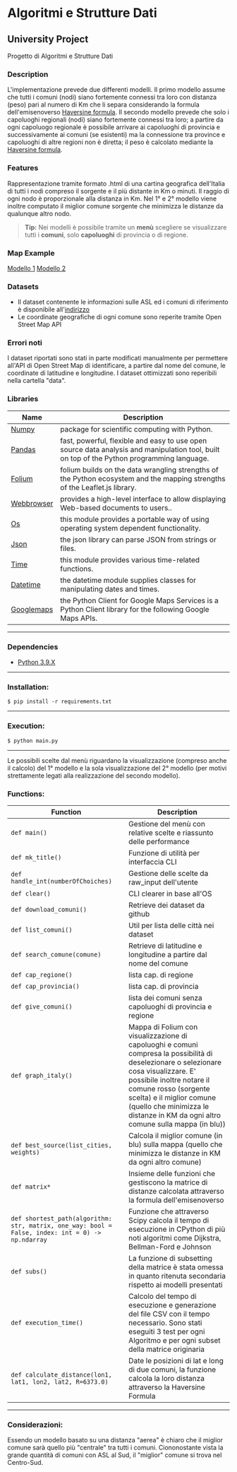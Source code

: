 # Algoritmi e Strutture Dati
## University Project
Progetto di Algoritmi e Strutture Dati

### Description
L'implementazione prevede due differenti modelli. Il primo modello assume che tutti i comuni (nodi) siano fortemente connessi tra loro con distanza (peso) pari al numero di Km che li separa considerando la formula dell'emisenoverso [Haversine formula](https://en.wikipedia.org/wiki/Haversine_formula). Il secondo modello prevede che solo i capoluoghi regionali (nodi) siano fortemente connessi tra loro; a partire da ogni capoluogo regionale è possibile arrivare ai capoluoghi di provincia e successivamente ai comuni (se esistenti) ma la connessione tra province e capoluoghi di altre regioni non è diretta; il peso è calcolato mediante la [Haversine formula](https://en.wikipedia.org/wiki/Haversine_formula).

### Features
Rappresentazione tramite formato .html di una cartina geografica dell'Italia di tutti i nodi compreso il sorgente e il più distante in Km o minuti. Il raggio di ogni nodo è proporzionale alla distanza in Km. Nel 1° e 2° modello viene inoltre computato il miglior comune sorgente che minimizza le distanze da qualunque altro nodo.
> **Tip:** Nei modelli è possibile tramite un **menù** scegliere se visualizzare tutti i **comuni**, solo **capoluoghi** di provincia o di regione.

### Map Example
[Modello 1](https://matteofasulo.github.io/Algos/result/first_model.html)
[Modello 2](https://matteofasulo.github.io/Algos/result/second_model.html)

### Datasets
- Il dataset contenente le informazioni sulle ASL ed i comuni di riferimento è disponibile all'[indirizzo](https://www.salute.gov.it/portale/documentazione/p6_2_8_1_1.jsp?lingua=italiano&id=16)
- Le coordinate geografiche di ogni comune sono reperite tramite Open Street Map API

### Errori noti
I dataset riportati sono stati in parte modificati manualmente per permettere all'API di Open Street Map di identificare, a partire dal nome del comune, le coordinate di latitudine e longitudine. I dataset ottimizzati sono reperibili nella cartella "data".


### Libraries

| Name | Description |
| ------------- | ------------------------------ |
| [Numpy] | package for scientific computing with Python.
| [Pandas]| fast, powerful, flexible and easy to use open source data analysis and manipulation tool, built on top of the Python programming language.
| [Folium]| folium builds on the data wrangling strengths of the Python ecosystem and the mapping strengths of the Leaflet.js library.
| [Webbrowser]| provides a high-level interface to allow displaying Web-based documents to users..
| [Os]| this module provides a portable way of using operating system dependent functionality.
| [Json]| the json library can parse JSON from strings or files.
| [Time]| this module provides various time-related functions.
| [Datetime]| the datetime module supplies classes for manipulating dates and times.
|[Googlemaps]| the Python Client for Google Maps Services is a Python Client library for the following Google Maps APIs.


---
### Dependencies
- [Python 3.9.X]
---
### Installation:
```
$ pip install -r requirements.txt
```
----
### Execution:

```
$ python main.py
```
----
Le possibili scelte dal menù riguardano la visualizzazione (compreso anche il calcolo) del 1° modello e la sola visualizzazione del 2° modello (per motivi strettamente legati alla realizzazione del secondo modello).

### Functions:                
         
| Function                   | Description                    |
| -------------------------- | ------------------------------ |
| `def main()`                       |Gestione del menù con relative scelte e riassunto delle performance|
| `def mk_title()`              |Funzione di utilità per interfaccia CLI|
| `def handle_int(numberOfChoiches)`             |Gestione delle scelte da raw_input dell'utente|
| `def clear()`                 |CLI clearer in base all'OS|
| `def download_comuni()`                     |Retrieve dei dataset da github|
| `def list_comuni()`               |Util per lista delle città nei dataset|
| `def search_comune(comune)`             |Retrieve di latitudine e longitudine a partire dal nome del comune|
| `def cap_regione()`             |lista cap. di regione|
| `def cap_provincia()`             |lista cap. di provincia|
| `def give_comuni()`             |lista dei comuni senza capoluoghi di provincia e regione|
| `def graph_italy()`             |Mappa di Folium con visualizzazione di capoluoghi e comuni compresa la possibilità di deselezionare o selezionare cosa visualizzare. E' possibile inoltre notare il comune rosso (sorgente scelta) e il miglior comune (quello che minimizza le distanze in KM da ogni altro comune sulla mappa (in blu))|
| `def best_source(list_cities, weights)`             |Calcola il miglior comune (in blu) sulla mappa (quello che minimizza le distanze in KM da ogni altro comune)|
| `def matrix*`             |Insieme delle funzioni che gestiscono la matrice di distanze calcolata attraverso la formula dell'emisenoverso|
| `def shortest_path(algorithm: str, matrix, one_way: bool = False, index: int = 0) -> np.ndarray`             |Funzione che attraverso Scipy calcola il tempo di esecuzione in CPython di più noti algoritmi come Dijkstra, Bellman-Ford e Johnson|
| `def subs()`             |La funzione di subsetting della matrice è stata omessa in quanto ritenuta secondaria rispetto ai modelli presentati|
| `def execution_time()`             |Calcolo del tempo di esecuzione e generazione del file CSV con il tempo necessario. Sono stati eseguiti 3 test per ogni Algoritmo e per ogni subset della matrice originaria|
| `def calculate_distance(lon1, lat1, lon2, lat2, R=6373.0)`                     |Date le posizioni di lat e long di due comuni, la funzione calcola la loro distanza attraverso la Haversine Formula|
----
### Considerazioni:

Essendo un modello basato su una distanza "aerea" è chiaro che il miglior comune sarà quello più "centrale" tra tutti i comuni. Ciononostante vista la grande quantità di comuni con ASL al Sud, il "miglior" comune si trova nel Centro-Sud.

[Python 3.9.X]: <https://www.python.org/downloads/>
[time]: <http://robyp.x10host.com/3/time.html#loaded>
[datetime]: <https://docs.python.org/3/library/datetime.html> 
[os]: <https://docs.python.org/3.8/library/os.html>
[json]: <https://docs.python.org/3.8/library/json.html>
[Numpy]: <https://numpy.org/install/>
[Pandas]: <https://pandas.pydata.org/>
[Folium]: <https://python-visualization.github.io/folium/>
[Webbrowser]: <https://docs.python.org/3/library/webbrowser.html>
[googlemaps]: <https://pypi.org/project/googlemaps/>
